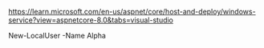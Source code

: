https://learn.microsoft.com/en-us/aspnet/core/host-and-deploy/windows-service?view=aspnetcore-8.0&tabs=visual-studio

New-LocalUser -Name Alpha
